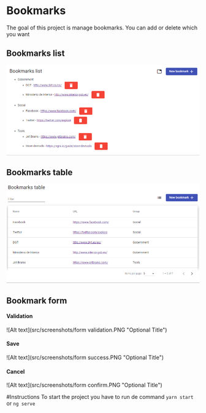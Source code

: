 # Bookmarks

The goal of this project is manage bookmarks. You can add or delete which you want


## Bookmarks list
![Alt text](src/screenshots/list.PNG "Optional Title")

## Bookmarks table
![Alt text](src/screenshots/table.PNG "Optional Title")

## Bookmark form

#### Validation
![Alt text](src/screenshots/form validation.PNG "Optional Title")

#### Save
![Alt text](src/screenshots/form success.PNG "Optional Title")

#### Cancel 
![Alt text](src/screenshots/form confirm.PNG "Optional Title")


#Instructions
To start the project you have to run de command
`yarn start` or `ng serve`

